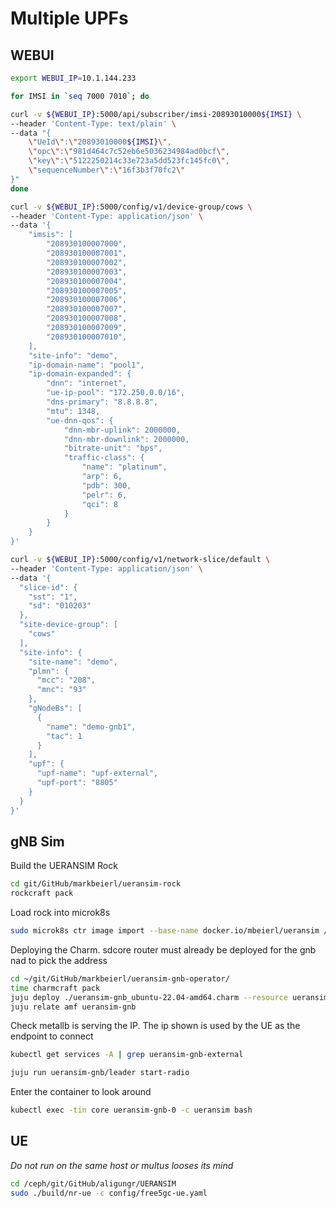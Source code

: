 # Multiple UPFs

## WEBUI
```bash
export WEBUI_IP=10.1.144.233

for IMSI in `seq 7000 7010`; do

curl -v ${WEBUI_IP}:5000/api/subscriber/imsi-20893010000${IMSI} \
--header 'Content-Type: text/plain' \
--data "{
    \"UeId\":\"20893010000${IMSI}\",
    \"opc\":\"981d464c7c52eb6e5036234984ad0bcf\",
    \"key\":\"5122250214c33e723a5dd523fc145fc0\",
    \"sequenceNumber\":\"16f3b3f70fc2\"
}"
done

```
```bash
curl -v ${WEBUI_IP}:5000/config/v1/device-group/cows \
--header 'Content-Type: application/json' \
--data '{
    "imsis": [
        "208930100007000",
        "208930100007001",
        "208930100007002",
        "208930100007003",
        "208930100007004",
        "208930100007005",
        "208930100007006",
        "208930100007007",
        "208930100007008",
        "208930100007009",
        "208930100007010",
    ],
    "site-info": "demo",
    "ip-domain-name": "pool1",
    "ip-domain-expanded": {
        "dnn": "internet",
        "ue-ip-pool": "172.250.0.0/16",
        "dns-primary": "8.8.8.8",
        "mtu": 1348,
        "ue-dnn-qos": {
            "dnn-mbr-uplink": 2000000,
            "dnn-mbr-downlink": 2000000,
            "bitrate-unit": "bps",
            "traffic-class": {
                "name": "platinum",
                "arp": 6,
                "pdb": 300,
                "pelr": 6,
                "qci": 8
            }
        }
    }
}'
```
```bash
curl -v ${WEBUI_IP}:5000/config/v1/network-slice/default \
--header 'Content-Type: application/json' \
--data '{
  "slice-id": {
    "sst": "1",
    "sd": "010203"
  },
  "site-device-group": [
    "cows"
  ],
  "site-info": {
    "site-name": "demo",
    "plmn": {
      "mcc": "208",
      "mnc": "93"
    },
    "gNodeBs": [
      {
        "name": "demo-gnb1",
        "tac": 1
      }
    ],
    "upf": {
      "upf-name": "upf-external",
      "upf-port": "8805"
    }
  }
}'
```

## gNB Sim
Build the UERANSIM Rock
```bash
cd git/GitHub/markbeierl/ueransim-rock
rockcraft pack
```

Load rock into microk8s
```bash
sudo microk8s ctr image import --base-name docker.io/mbeierl/ueransim /home/ubuntu/git/GitHub/markbeierl/ueransim-rock/ueransim_3.2.6_amd64.rock
```

Deploying the Charm.  sdcore router must already be deployed for the gnb nad to pick the address
```bash
cd ~/git/GitHub/markbeierl/ueransim-gnb-operator/
time charmcraft pack
juju deploy ./ueransim-gnb_ubuntu-22.04-amd64.charm --resource ueransim-image=mbeierl/ueransim:3.2.6 --config gnb-address=192.168.251.110/24
juju relate amf ueransim-gnb
```

Check metallb is serving the IP.  The ip shown is used by the UE as the endpoint to connect
```bash
kubectl get services -A | grep ueransim-gnb-external
```

```bash
juju run ueransim-gnb/leader start-radio
```

Enter the container to look around
```bash
kubectl exec -tin core ueransim-gnb-0 -c ueransim bash
```

## UE
_Do not run on the same host or multus looses its mind_

```bash
cd /ceph/git/GitHub/aligungr/UERANSIM
sudo ./build/nr-ue -c config/free5gc-ue.yaml
```
